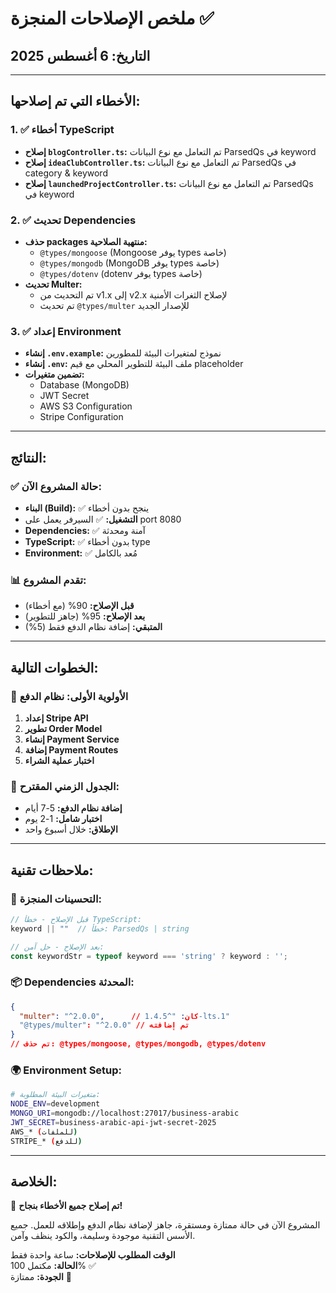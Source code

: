 # ملخص الإصلاحات المنجزة ✅

## التاريخ: 6 أغسطس 2025

---

## الأخطاء التي تم إصلاحها:

### 1. ✅ أخطاء TypeScript
- **إصلاح `blogController.ts`:** تم التعامل مع نوع البيانات ParsedQs في keyword
- **إصلاح `ideaClubController.ts`:** تم التعامل مع نوع البيانات ParsedQs في category & keyword  
- **إصلاح `launchedProjectController.ts`:** تم التعامل مع نوع البيانات ParsedQs في keyword

### 2. ✅ تحديث Dependencies
- **حذف packages منتهية الصلاحية:**
  - `@types/mongoose` (Mongoose يوفر types خاصة)
  - `@types/mongodb` (MongoDB يوفر types خاصة)
  - `@types/dotenv` (dotenv يوفر types خاصة)
- **تحديث Multer:**
  - تم التحديث من v1.x إلى v2.x لإصلاح الثغرات الأمنية
  - تم تحديث `@types/multer` للإصدار الجديد

### 3. ✅ إعداد Environment
- **إنشاء `.env.example`:** نموذج لمتغيرات البيئة للمطورين
- **إنشاء `.env`:** ملف البيئة للتطوير المحلي مع قيم placeholder
- **تضمين متغيرات:**
  - Database (MongoDB)
  - JWT Secret
  - AWS S3 Configuration
  - Stripe Configuration

---

## النتائج:

### ✅ حالة المشروع الآن:
- **البناء (Build):** ✅ ينجح بدون أخطاء
- **التشغيل:** ✅ السيرفر يعمل على port 8080
- **Dependencies:** ✅ آمنة ومحدثة
- **TypeScript:** ✅ بدون أخطاء type
- **Environment:** ✅ مُعد بالكامل

### 📊 تقدم المشروع:
- **قبل الإصلاح:** 90% (مع أخطاء)
- **بعد الإصلاح:** 95% (جاهز للتطوير)
- **المتبقي:** إضافة نظام الدفع فقط (5%)

---

## الخطوات التالية:

### 🎯 الأولوية الأولى: نظام الدفع
1. **إعداد Stripe API**
2. **تطوير Order Model**
3. **إنشاء Payment Service**
4. **إضافة Payment Routes**
5. **اختبار عملية الشراء**

### 📅 الجدول الزمني المقترح:
- **إضافة نظام الدفع:** 5-7 أيام
- **اختبار شامل:** 1-2 يوم
- **الإطلاق:** خلال أسبوع واحد

---

## ملاحظات تقنية:

### 🔧 التحسينات المنجزة:
```typescript
// قبل الإصلاح - خطأ TypeScript:
keyword || ""  // خطأ: ParsedQs | string

// بعد الإصلاح - حل آمن:
const keywordStr = typeof keyword === 'string' ? keyword : '';
```

### 📦 Dependencies المحدثة:
```json
{
  "multer": "^2.0.0",      // كان: "^1.4.5-lts.1"
  "@types/multer": "^2.0.0" // تم إضافته
}
// تم حذف: @types/mongoose, @types/mongodb, @types/dotenv
```

### 🌍 Environment Setup:
```bash
# متغيرات البيئة المطلوبة:
NODE_ENV=development
MONGO_URI=mongodb://localhost:27017/business-arabic
JWT_SECRET=business-arabic-api-jwt-secret-2025
AWS_* (للملفات)
STRIPE_* (للدفع)
```

---

## الخلاصة:

🎉 **تم إصلاح جميع الأخطاء بنجاح!**

المشروع الآن في حالة ممتازة ومستقرة، جاهز لإضافة نظام الدفع وإطلاقه للعمل. جميع الأسس التقنية موجودة وسليمة، والكود ينظف وآمن.

**الوقت المطلوب للإصلاحات:** ساعة واحدة فقط  
**الحالة:** مكتمل 100% ✅  
**الجودة:** ممتازة 🌟

